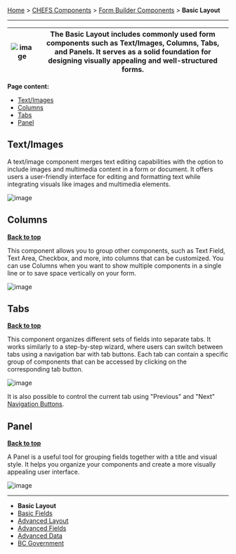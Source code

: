 [Home](.) > [CHEFS Components](CHEFS-Components) > [Form Builder Components](Form-Builder-Components) > **Basic Layout**
***

| ![image](https://user-images.githubusercontent.com/87393930/233499617-0d4680dc-de0e-4100-b18d-a34c0a411501.png) | The Basic Layout includes commonly used form components such as Text/Images, Columns, Tabs, and Panels. It serves as a solid foundation for designing visually appealing and well-structured forms. |
|----------|----------|

**Page content:**

* [Text/Images](#textimages)
* [Columns](#columns)
* [Tabs](#tabs) 
* [Panel](#panel)    

## Text/Images

A text/image component merges text editing capabilities with the option to include images and multimedia content in a form or document. It offers users a user-friendly interface for editing and formatting text while integrating visuals like images and multimedia elements.

![image](https://github.com/bcgov/common-hosted-form-service/assets/87393930/1d3f5a2d-b060-42cb-b52c-858bb0648065)


## Columns
**[Back to top](#top)**

This component allows you to group other components, such as Text Field, Text Area, Checkbox, and more, into columns that can be customized. You can use Columns when you want to show multiple components in a single line or to save space vertically on your form.

![image](https://github.com/bcgov/common-hosted-form-service/assets/87393930/2917250e-6fee-42c2-9ad4-95ff46a66672)


## Tabs
**[Back to top](#top)**

This component organizes different sets of fields into separate tabs. It works similarly to a step-by-step wizard, where users can switch between tabs using a navigation bar with tab buttons. Each tab can contain a specific group of components that can be accessed by clicking on the corresponding tab button.

![image](https://github.com/bcgov/common-hosted-form-service/assets/87393930/1a284da7-e8e8-43cb-b8c1-ddb75f678720)

It is also possible to control the current tab using "Previous" and "Next" [Navigation Buttons](Navigation-Buttons).

## Panel
**[Back to top](#top)**

A Panel is a useful tool for grouping fields together with a title and visual style. It helps you organize your components and create a more visually appealing user interface.

![image](https://github.com/bcgov/common-hosted-form-service/assets/87393930/d44bdf08-a825-4ac3-8722-a6e971fee24b)

***
- **Basic Layout**
- [Basic Fields](Basic-Fields) 
- [Advanced Layout](Advanced-Layout) 
- [Advanced Fields](Advanced-Fields) 
- [Advanced Data](Advanced-Data)
- [BC Government](BC-Government)

